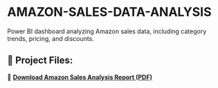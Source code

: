 # AMAZON-SALES-DATA-ANALYSIS
Power BI dashboard analyzing Amazon sales data, including category trends, pricing, and discounts.
## 📂 Project Files:
📄 **[Download Amazon Sales Analysis Report (PDF)](https://github.com/intheperkofextinction/AMAZON-SALES-DATA-ANALYSIS/blob/main/amazon_data_analysis_project.pdf)**

